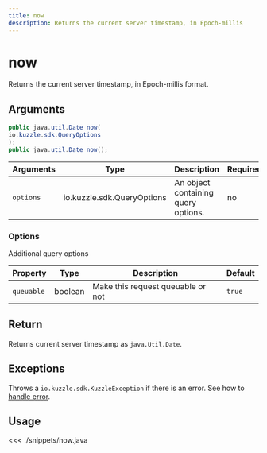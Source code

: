 ```yaml
---
title: now
description: Returns the current server timestamp, in Epoch-millis
---
```


# now

<SinceBadge version="1.0.0" />

Returns the current server timestamp, in Epoch-millis format.

## Arguments

```java
public java.util.Date now(
io.kuzzle.sdk.QueryOptions
);
public java.util.Date now();
```

| Arguments | Type                       | Description                         | Required |
| --------- | -------------------------- | ----------------------------------- | -------- |
| `options` | io.kuzzle.sdk.QueryOptions | An object containing query options. | no       |

### **Options**

Additional query options

| Property   | Type    | Description                       | Default |
| ---------- | ------- | --------------------------------- | ------- |
| `queuable` | boolean | Make this request queuable or not | `true`  |

## Return

Returns current server timestamp as `java.Util.Date`.

## Exceptions

Throws a `io.kuzzle.sdk.KuzzleException` if there is an error. See how to [handle error](/sdk/java/1/essentials/error-handling/).

## Usage

<<< ./snippets/now.java
